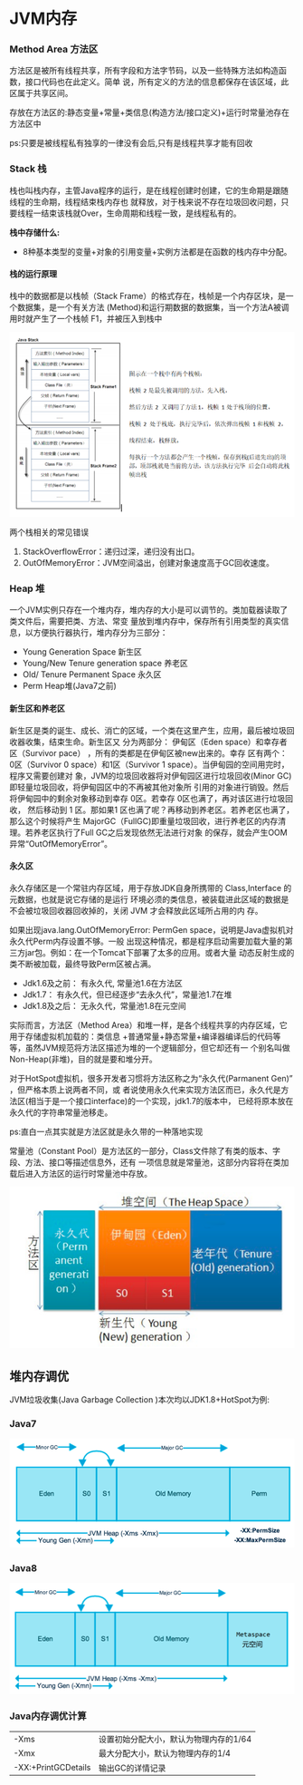 # JVM内存

### Method Area 方法区

方法区是被所有线程共享，所有字段和方法字节码，以及一些特殊方法如构造函数，接口代码也在此定义。简单 说，所有定义的方法的信息都保存在该区域，此区属于共享区间。

存放在方法区的:静态变量+常量+类信息\(构造方法/接口定义\)+运行时常量池存在方法区中 

ps:只要是被线程私有独享的一律没有会后,只有是线程共享才能有回收

### Stack 栈

栈也叫栈内存，主管Java程序的运行，是在线程创建时创建，它的生命期是跟随线程的生命期，线程结束栈内存也 就释放，对于栈来说不存在垃圾回收问题，只要线程一结束该栈就Over，生命周期和线程一致，是线程私有的。 

**栈中存储什么:**

* 8种基本类型的变量+对象的引用变量+实例方法都是在函数的栈内存中分配。

#### 栈的运行原理

栈中的数据都是以栈帧（Stack Frame）的格式存在，栈帧是一个内存区块，是一个数据集，是一个有关方法 \(Method\)和运行期数据的数据集，当一个方法A被调用时就产生了一个栈帧 F1，并被压入到栈中

![](../.gitbook/assets/image%20%289%29.png)

两个栈相关的常见错误

1. StackOverflowError：递归过深，递归没有出口。 
2. OutOfMemoryError：JVM空间溢出，创建对象速度高于GC回收速度。

### Heap 堆

一个JVM实例只存在一个堆内存，堆内存的大小是可以调节的。类加载器读取了类文件后，需要把类、方法、常变 量放到堆内存中，保存所有引用类型的真实信息，以方便执行器执行，堆内存分为三部分：

* Young Generation Space 新生区 
* Young/New Tenure generation space 养老区 
* Old/ Tenure Permanent Space 永久区 
* Perm Heap堆\(Java7之前\)

#### 新生区和养老区

新生区是类的诞生、成长、消亡的区域，一个类在这里产生，应用，最后被垃圾回收器收集，结束生命。新生区又 分为两部分： 伊甸区（Eden space）和幸存者区（Survivor pace） ，所有的类都是在伊甸区被new出来的。幸存 区有两个： 0区（Survivor 0 space）和1区（Survivor 1 space）。当伊甸园的空间用完时，程序又需要创建对 象，JVM的垃圾回收器将对伊甸园区进行垃圾回收\(Minor GC\)即轻量垃圾回收，将伊甸园区中的不再被其他对象所 引用的对象进行销毁。然后将伊甸园中的剩余对象移动到幸存 0区。若幸存 0区也满了，再对该区进行垃圾回收， 然后移动到 1 区。那如果1 区也满了呢？再移动到养老区。若养老区也满了，那么这个时候将产生 MajorGC（FullGC\)即重量垃圾回收，进行养老区的内存清理。若养老区执行了Full GC之后发现依然无法进行对象 的保存，就会产生OOM异常“OutOfMemoryError”。

#### 永久区

永久存储区是一个常驻内存区域，用于存放JDK自身所携带的 Class,Interface 的元数据，也就是说它存储的是运行 环境必须的类信息，被装载进此区域的数据是不会被垃圾回收器回收掉的，关闭 JVM 才会释放此区域所占用的内 存。

 如果出现java.lang.OutOfMemoryError: PermGen space，说明是Java虚拟机对永久代Perm内存设置不够。一般 出现这种情况，都是程序启动需要加载大量的第三方jar包。例如：在一个Tomcat下部署了太多的应用。或者大量 动态反射生成的类不断被加载，最终导致Perm区被占满。 

* Jdk1.6及之前： 有永久代, 常量池1.6在方法区
* Jdk1.7： 有永久代，但已经逐步“去永久代”，常量池1.7在堆 
* Jdk1.8及之后： 无永久代，常量池1.8在元空间

实际而言，方法区（Method Area）和堆一样，是各个线程共享的内存区域，它用于存储虚拟机加载的：类信息 +普通常量+静态常量+编译器编译后的代码等等，虽然JVM规范将方法区描述为堆的一个逻辑部分，但它却还有一 个别名叫做Non-Heap\(非堆\)，目的就是要和堆分开。 

对于HotSpot虚拟机，很多开发者习惯将方法区称之为“永久代\(Parmanent Gen\)” ，但严格本质上说两者不同，或 者说使用永久代来实现方法区而已，永久代是方法区\(相当于是一个接口interface\)的一个实现，jdk1.7的版本中， 已经将原本放在永久代的字符串常量池移走。 

ps:直白一点其实就是方法区就是永久带的一种落地实现 

常量池（Constant Pool）是方法区的一部分，Class文件除了有类的版本、字段、方法、接口等描述信息外，还有 一项信息就是常量池，这部分内容将在类加载后进入方法区的运行时常量池中存放。

![](../.gitbook/assets/image%20%281%29.png)

## 堆内存调优

JVM垃圾收集\(Java Garbage Collection \)本次均以JDK1.8+HotSpot为例:

### Java7

![](../.gitbook/assets/image%20%2814%29.png)

### Java8

![](../.gitbook/assets/image%20%2813%29.png)

### Java内存调优计算

|  |  |
| :--- | :--- |
| -Xms | 设置初始分配大小，默认为物理内存的1/64 |
| -Xmx | 最大分配大小，默认为物理内存的1/4 |
| -XX:+PrintGCDetails | 输出GC的详情记录 |

